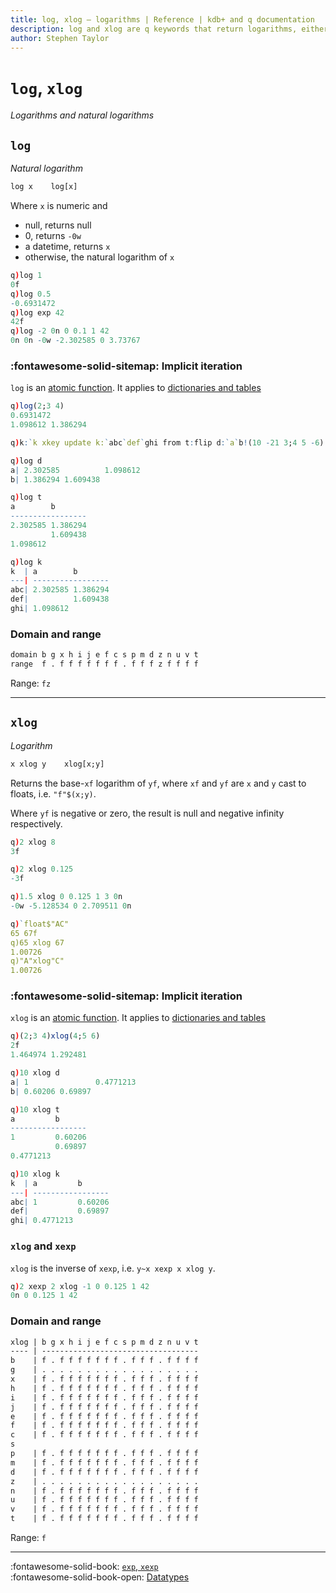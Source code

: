 ```yaml
---
title: log, xlog – logarithms | Reference | kdb+ and q documentation
description: log and xlog are q keywords that return logarithms, either natural or to a specified base.
author: Stephen Taylor
---
```

# `log`, `xlog`

_Logarithms and natural logarithms_



## `log`

_Natural logarithm_

```txt
log x    log[x]
```

Where `x` is numeric and 

-   null, returns null
-   0, returns `-0w`
-   a datetime, returns `x`
-   otherwise, the natural logarithm of `x`

```q
q)log 1
0f
q)log 0.5
-0.6931472
q)log exp 42
42f
q)log -2 0n 0 0.1 1 42
0n 0n -0w -2.302585 0 3.73767
```


### :fontawesome-solid-sitemap: Implicit iteration

`log` is an [atomic function](../basics/atomic.md).
It applies to [dictionaries and tables](../basics/math.md#dictionaries-and-tables)

```q
q)log(2;3 4)
0.6931472
1.098612 1.386294

q)k:`k xkey update k:`abc`def`ghi from t:flip d:`a`b!(10 -21 3;4 5 -6)

q)log d
a| 2.302585          1.098612
b| 1.386294 1.609438

q)log t
a        b
-----------------
2.302585 1.386294
         1.609438
1.098612

q)log k
k  | a        b
---| -----------------
abc| 2.302585 1.386294
def|          1.609438
ghi| 1.098612
```


### Domain and range

```txt
domain b g x h i j e f c s p m d z n u v t
range  f . f f f f f f f . f f f z f f f f
```

Range: `fz`



----
## `xlog`

_Logarithm_

```txt
x xlog y    xlog[x;y]
```

Returns the base-`xf` logarithm of `yf`, where `xf` and `yf` are `x` and `y` cast to floats, i.e. `"f"$(x;y)`.

Where `yf` is negative or zero, the result is null and negative infinity respectively.

```q
q)2 xlog 8
3f

q)2 xlog 0.125
-3f

q)1.5 xlog 0 0.125 1 3 0n
-0w -5.128534 0 2.709511 0n

q)`float$"AC"
65 67f
q)65 xlog 67
1.00726
q)"A"xlog"C"
1.00726
```


### :fontawesome-solid-sitemap: Implicit iteration

`xlog` is an [atomic function](../basics/atomic.md).
It applies to [dictionaries and tables](../basics/math.md#dictionaries-and-tables)

```q
q)(2;3 4)xlog(4;5 6)
2f
1.464974 1.292481

q)10 xlog d
a| 1               0.4771213
b| 0.60206 0.69897

q)10 xlog t
a         b
-----------------
1         0.60206
          0.69897
0.4771213

q)10 xlog k
k  | a         b
---| -----------------
abc| 1         0.60206
def|           0.69897
ghi| 0.4771213
```


### `xlog` and `xexp`

`xlog` is the inverse of `xexp`, i.e. `y~x xexp x xlog y`.

```q
q)2 xexp 2 xlog -1 0 0.125 1 42
0n 0 0.125 1 42
```


### Domain and range

```txt
xlog | b g x h i j e f c s p m d z n u v t
---- | -----------------------------------
b    | f . f f f f f f f . f f f . f f f f
g    | . . . . . . . . . . . . . . . . . .
x    | f . f f f f f f f . f f f . f f f f
h    | f . f f f f f f f . f f f . f f f f
i    | f . f f f f f f f . f f f . f f f f
j    | f . f f f f f f f . f f f . f f f f
e    | f . f f f f f f f . f f f . f f f f
f    | f . f f f f f f f . f f f . f f f f
c    | f . f f f f f f f . f f f . f f f f
s
p    | f . f f f f f f f . f f f . f f f f
m    | f . f f f f f f f . f f f . f f f f
d    | f . f f f f f f f . f f f . f f f f
z    | . . . . . . . . . . . . . . . . . .
n    | f . f f f f f f f . f f f . f f f f
u    | f . f f f f f f f . f f f . f f f f
v    | f . f f f f f f f . f f f . f f f f
t    | f . f f f f f f f . f f f . f f f f
```

Range: `f`

----
:fontawesome-solid-book: 
[`exp`, `xexp`](exp.md)
<br>
:fontawesome-solid-book-open: 
[Datatypes](../basics/datatypes.md)

